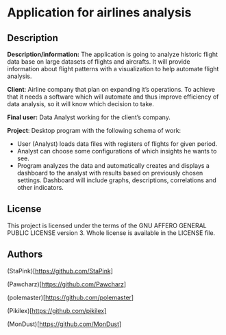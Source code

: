 # Application for airlines analysis

## Description
**Description/information:** The application is going to analyze historic flight data base on large datasets of flights and aircrafts. It will provide information about flight patterns with a visualization to help automate flight analysis.

**Client**: Airline company that plan on expanding it’s operations. To achieve that it needs a software which will automate and thus improve efficiency of data analysis, so it will know which decision to take.

**Final user:** Data Analyst working for the client’s company.

**Project**: Desktop program with the following schema of work:

- User (Analyst) loads data files with registers of flights for given period.
- Analyst can choose some configurations of which insights he wants to see.
- Program analyzes the data and automatically creates and displays a dashboard to the analyst with results based on previously chosen settings. Dashboard will include graphs, descriptions, correlations and other indicators.

## License
This project is licensed under the terms of the GNU AFFERO GENERAL PUBLIC LICENSE version 3.
Whole license is available in the LICENSE file.

## Authors
(StaPink)[https://github.com/StaPink]

(Pawcharz)[https://github.com/Pawcharz]

(polemaster)[https://github.com/polemaster]

(Pikilex)[https://github.com/pikilex]

(MonDust)[https://github.com/MonDust]
